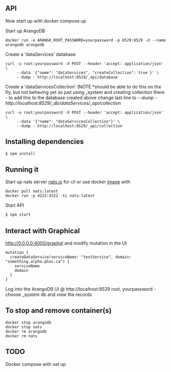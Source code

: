 ## API

Now start up with docker compose up 

Start up ArangoDB
```
docker run -e ARANGO_ROOT_PASSWORD=yourpassword -p 8529:8529 -d --name arangodb arangodb

```
Create a 'dataServices' database
```
curl -u root:yourpassword -X POST --header 'accept: application/json' \
     --data '{"name": "dataServices", "createCollection": true }' \
     --dump - http://localhost:8529/_api/database
```

Create a 'dataServicesCollection' (NOTE *should be able to do this on the fly, but not behaving yet so just using _system and creating collection there - to add this to the database created above change last line to  *--dump - http://localhost:8529/_db/dataServices/_api/collection*  
```
curl -u root:yourpassword -X POST --header 'accept: application/json' \
     --data '{"name": "dataServicesCollection"}' \
     --dump - http://localhost:8529/_api/collection

```
<!-- this adds it to the actual db  --dump - http://localhost:8529/_db/dataServices/_api/collection -->
## Installing dependencies

```bash
$ npm install
```

## Running it
Start up nats server [nats.io](https://docs.nats.io/running-a-nats-service/introduction/installation) for cli or use docker [image](https://hub.docker.com/_/nats) with 
``` 
docker pull nats:latest
docker run -p 4222:4222 -ti nats:latest
```
Start API
```bash
$ npm start
```
## Interact with Graphical 
http://0.0.0.0:4000/graphql
and modify mutation in the UI
```
mutation {
  createDataService(serviceName: "testService", domain: "something.alpha.phac.ca") {
    serviceName
    domain
  }
}
```
Log into the ArangoDB UI @ http://localhost:8529 root, yourpassword - choose _system db and view the records 

## To stop and remove container(s)
```
docker stop arangodb
docker stop nats
docker rm arangodb
docker rm nats
```

## TODO
Docker compose with set up

